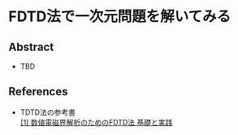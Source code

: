# FDTD法で一次元問題を解いてみる

## Abstract
* TBD

## References
* TDTD法の参考書  
<a href="http://www.coronasha.co.jp/np/isbn/9784339008845/">[1] 数値電磁界解析のためのFDTD法 基礎と実践</a>